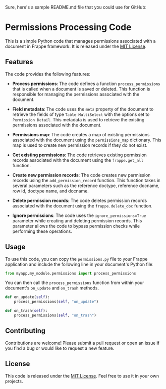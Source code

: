 Sure, here's a sample README.md file that you could use for GitHub:

# Permissions Processing Code

This is a simple Python code that manages permissions associated with a document in Frappe framework. It is released under the [MIT License](LICENSE).

## Features

The code provides the following features:

- **Process permissions**: The code defines a function `process_permissions` that is called when a document is saved or deleted. This function is responsible for managing the permissions associated with the document.

- **Field metadata**: The code uses the `meta` property of the document to retrieve the fields of type `Table MultiSelect` with the options set to `Permission Detail`. This metadata is used to retrieve the existing permissions associated with the document.

- **Permissions map**: The code creates a map of existing permissions associated with the document using the `permissions_map` dictionary. This map is used to create new permission records if they do not exist.

- **Get existing permissions**: The code retrieves existing permission records associated with the document using the `frappe.get_all` function.

- **Create new permission records**: The code creates new permission records using the `add_permission_record` function. This function takes in several parameters such as the reference doctype, reference docname, row id, doctype name, and docname.

- **Delete permission records**: The code deletes permission records associated with the document using the `frappe.delete_doc` function.

- **Ignore permissions**: The code uses the `ignore_permissions=True` parameter while creating and deleting permission records. This parameter allows the code to bypass permission checks while performing these operations.

## Usage

To use this code, you can copy the `permissions.py` file to your Frappe application and include the following line in your document's Python file:

```python
from myapp.my_module.permissions import process_permissions
```

You can then call the `process_permissions` function from within your document's `on_update` and `on_trash` methods.

```python
def on_update(self):
    process_permissions(self, "on_update")

def on_trash(self):
    process_permissions(self, "on_trash")
```

## Contributing

Contributions are welcome! Please submit a pull request or open an issue if you find a bug or would like to request a new feature.

## License

This code is released under the [MIT License](LICENSE). Feel free to use it in your own projects.
